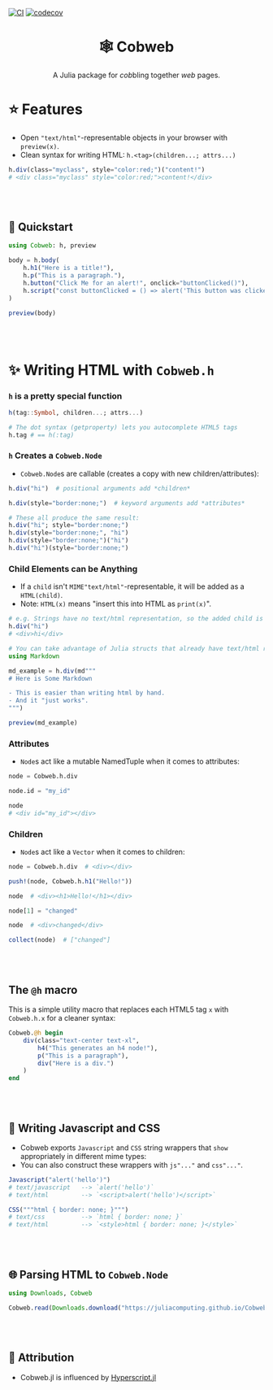 [![CI](https://github.com/JuliaComputing/Cobweb.jl/actions/workflows/CI.yml/badge.svg)](https://github.com/JuliaComputing/Cobweb.jl/actions/workflows/CI.yml)
[![codecov](https://codecov.io/gh/JuliaComputing/Cobweb.jl/branch/main/graph/badge.svg?token=yrcRI2ZETk)](https://codecov.io/gh/JuliaComputing/Cobweb.jl)

<h1 align="center">🕸️ Cobweb</h1>

<p align="center">A Julia package for <i>cob</i>bling together <i>web</i> pages.</p>

# ⭐ Features

- Open `"text/html"`-representable objects in your browser with `preview(x)`.
- Clean syntax for writing HTML: `h.<tag>(children...; attrs...)`

```julia
h.div(class="myclass", style="color:red;")("content!")
# <div class="myclass" style="color:red;">content!</div>
```

<br><br>

## 🚀 Quickstart

```julia
using Cobweb: h, preview

body = h.body(
    h.h1("Here is a title!"),
    h.p("This is a paragraph."),
    h.button("Click Me for an alert!", onclick="buttonClicked()"),
    h.script("const buttonClicked = () => alert('This button was clicked!')"),
)

preview(body)
```

<br>
<br>

# ✨ Writing HTML with `Cobweb.h`

### `h` is a pretty special function

```julia
h(tag::Symbol, children...; attrs...)

# The dot syntax (getproperty) lets you autocomplete HTML5 tags
h.tag # == h(:tag)
```

### `h` Creates a `Cobweb.Node`

- `Cobweb.Node`s are callable (creates a copy with new children/attributes):

```julia
h.div("hi")  # positional arguments add *children*

h.div(style="border:none;")  # keyword arguments add *attributes*

# These all produce the same result:
h.div("hi"; style="border:none;")
h.div(style="border:none;", "hi")
h.div(style="border:none;")("hi")
h.div("hi")(style="border:none;")
```

### Child Elements can be Anything

- If a `child` isn't `MIME"text/html"`-representable, it will be added as a `HTML(child)`.
- Note: `HTML(x)` means "insert this into HTML as `print(x)`".

```julia
# e.g. Strings have no text/html representation, so the added child is `HTML("hi")`
h.div("hi")
# <div>hi</div>

# You can take advantage of Julia structs that already have text/html representations:
using Markdown

md_example = h.div(md"""
# Here is Some Markdown

- This is easier than writing html by hand.
- And it "just works".
""")

preview(md_example)
```

### Attributes

- `Node`s act like a mutable NamedTuple when it comes to attributes:

```julia
node = Cobweb.h.div

node.id = "my_id"

node
# <div id="my_id"></div>
```


### Children

- `Node`s act like a `Vector` when it comes to children:

```julia
node = Cobweb.h.div  # <div></div>

push!(node, Cobweb.h.h1("Hello!"))

node  # <div><h1>Hello!</h1></div>

node[1] = "changed"

node  # <div>changed</div>

collect(node)  # ["changed"]
```

<br>
<br>

## The `@h` macro

This is a simple utility macro that replaces each HTML5 tag `x` with `Cobweb.h.x` for a cleaner syntax:

```julia
Cobweb.@h begin
    div(class="text-center text-xl",
        h4("This generates an h4 node!"),
        p("This is a paragraph"),
        div("Here is a div.")
    )
end
```

<br>
<br>

## 📝 Writing Javascript and CSS

- Cobweb exports `Javascript` and `CSS` string wrappers that `show` appropriately in different mime types:
- You can also construct these wrappers with `js"..."` and `css"..."`.

```julia
Javascript("alert('hello')")
# text/javascript   --> `alert('hello')`
# text/html         --> `<script>alert('hello')</script>`

CSS("""html { border: none; }""")
# text/css          --> `html { border: none; }`
# text/html         --> `<style>html { border: none; }</style>`
```

<br>
<br>

## 🌐 Parsing HTML to `Cobweb.Node`

```julia
using Downloads, Cobweb

Cobweb.read(Downloads.download("https://juliacomputing.github.io/Cobweb.jl/"))
```

<br>
<br>

## 🙏 Attribution

- Cobweb.jl is influenced by [Hyperscript.jl](https://github.com/JuliaWeb/Hyperscript.jl)
